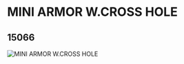 # MINI ARMOR W.CROSS HOLE
## 15066
![MINI ARMOR W.CROSS HOLE](https://lc-www-live-s.legocdn.com/media/bricks/5/2/6051525.jpg)
